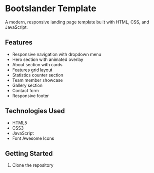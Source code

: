 # Bootslander Template

A modern, responsive landing page template built with HTML, CSS, and JavaScript.

## Features
- Responsive navigation with dropdown menu
- Hero section with animated overlay
- About section with cards
- Features grid layout
- Statistics counter section
- Team member showcase
- Gallery section
- Contact form
- Responsive footer

## Technologies Used
- HTML5
- CSS3
- JavaScript
- Font Awesome Icons

## Getting Started
1. Clone the repository 